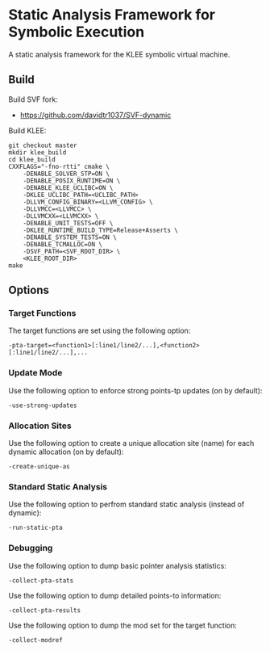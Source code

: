 Static Analysis Framework for Symbolic Execution
=============================
A static analysis framework for the KLEE symbolic virtual machine.

## Build
Build SVF fork:
* https://github.com/davidtr1037/SVF-dynamic

Build KLEE:
```
git checkout master
mkdir klee_build
cd klee_build
CXXFLAGS="-fno-rtti" cmake \
    -DENABLE_SOLVER_STP=ON \
    -DENABLE_POSIX_RUNTIME=ON \
    -DENABLE_KLEE_UCLIBC=ON \
    -DKLEE_UCLIBC_PATH=<UCLIBC_PATH>
    -DLLVM_CONFIG_BINARY=<LLVM_CONFIG> \
    -DLLVMCC=<LLVMCC> \
    -DLLVMCXX=<LLVMCXX> \
    -DENABLE_UNIT_TESTS=OFF \
    -DKLEE_RUNTIME_BUILD_TYPE=Release+Asserts \
    -DENABLE_SYSTEM_TESTS=ON \
    -DENABLE_TCMALLOC=ON \
    -DSVF_PATH=<SVF_ROOT_DIR> \
    <KLEE_ROOT_DIR>
make
```

## Options
### Target Functions
The target functions are set using the following option:
```
-pta-target=<function1>[:line1/line2/...],<function2>[:line1/line2/...],...
```
### Update Mode
Use the following option to enforce strong points-tp updates (on by default):
```
-use-strong-updates
```

### Allocation Sites
Use the following option to create a unique allocation site (name)
for each dynamic allocation (on by default):
```
-create-unique-as
```

### Standard Static Analysis
Use the following option to perfrom standard static analysis (instead of dynamic):
```
-run-static-pta
```

### Debugging
Use the following option to dump basic pointer analysis statistics:
```
-collect-pta-stats
```
Use the following option to dump detailed points-to information:
```
-collect-pta-results
```
Use the following option to dump the mod set for the target function:
```
-collect-modref
```
